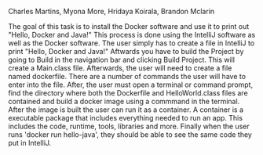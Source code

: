 Charles Martins, Myona More, Hridaya Koirala, Brandon Mclarin

The goal of this task is to install the Docker software and use it to print out "Hello, Docker and Java!" This process is done using the IntelliJ software as well as the Docker software.
The user simply has to create a file in IntelliJ to print "Hello, Docker and Java!" Aftwards you have to build the Project by going to Build in the navigation bar and clicking Build Project. This will create a Main.class file.
Afterwards, the user will need to create a file named dockerfile. There are a number of commands the user will have to enter into the file. After, the user must open a terminal or command prompt, find the directory where both the Dockerfile and HelloWorld.class files are contained and build a docker image using a commmand in the terminal.
After the image is built the user can run it as a container. A container is a executable package that includes everything needed to run an app. This includes the code, runtime, tools, libraries and more. Finally when the user runs 'docker run hello-java', they should be able to see the same code they put in IntelliJ.
